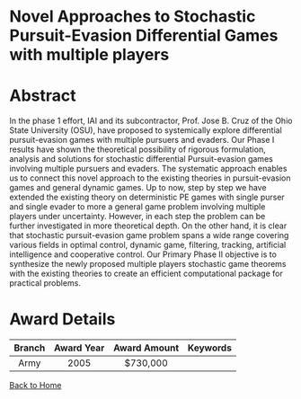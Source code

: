 
Novel Approaches to Stochastic Pursuit-Evasion Differential Games with multiple players
=======================================================================================

# Abstract


In the phase 1 effort, IAI and its subcontractor, Prof. Jose B. Cruz of the Ohio State University (OSU), have proposed to systemically explore differential pursuit-evasion games with multiple pursuers and evaders. Our Phase I results have shown the theoretical possibility of rigorous formulation, analysis and solutions for stochastic differential Pursuit-evasion games involving multiple pursuers and evaders. The systematic approach enables us to connect this novel approach to the existing theories in pursuit-evasion games and general dynamic games. Up to now, step by step we have extended the existing theory on deterministic PE games with single purser and single evader to more a general game problem involving multiple players under uncertainty. However, in each step the problem can be further investigated in more theoretical depth. On the other hand, it is clear that stochastic pursuit-evasion game problem spans a wide range covering various fields in optimal control, dynamic game, filtering, tracking, artificial intelligence and cooperative control.  Our Primary Phase II objective is to synthesize the newly proposed multiple players stochastic game theorems with the existing theories to create an efficient computational package for practical problems.  

# Award Details

|Branch|Award Year|Award Amount|Keywords|
| :---: | :---: | :---: | :---: |
|Army|2005|$730,000||
  
  


[Back to Home](https://github.com/chrischow/dod_sbir_awards/Reports/CC/#964)